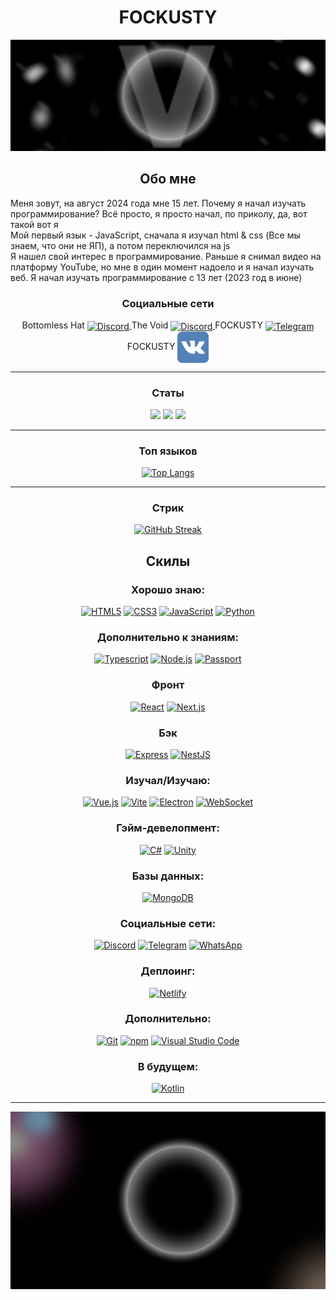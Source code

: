 <h1 align="center">FOCKUSTY</h1>

<div align="center">

![banner](./assets/img/TheVoid.Banner.png)

</div>

<h2 align="center">Обо мне</h2>
<p text-align="center">
    <span>
        Меня зовут, на август 2024 года мне 15 лет. Почему я начал изучать программирование? Всё просто, я просто начал, по приколу, да, вот такой вот я
    </span>
    <br />
    <span>
        Мой первый язык - JavaScript, сначала я изучал html & css (Все мы знаем, что они не ЯП), а потом переключился на js
    </span>
    <br />
    <span>
        Я нашел свой интерес в программирование. Раньше я снимал видео на платформу YouTube, но мне в один момент надоело и я начал изучать веб. Я начал изучать программирование с 13 лет (2023 год в июне) 
    </span>
</p>

<h3 align="center">Социальные сети</h3>
<div align="center" direction="collumn">
    Bottomless Hat
    <a align="center" href="https://discord.gg/pw8HgBs2yE" title="Discord-BottomlessHat">
        <img align="center" src="https://github.com/get-icon/geticon/raw/master/icons/discord.svg" alt="Discord" width="50px" height="50px">
    </a>
    The Void
    <a align="center" href="https://discord.gg/5MJrRjzPec" title="Discord-TheVoid">
        <img align="center" src="https://github.com/get-icon/geticon/raw/master/icons/discord.svg" alt="Discord" width="50px" height="50px">
    </a>
    FOCKUSTY
    <a align="center" href="https://t.me/BottomlessHat" title="Telegram">
        <img align="center" src="https://github.com/get-icon/geticon/raw/master/icons/telegram.svg" alt="Telegram" width="50px" height="50px">
    </a>
    FOCKUSTY
    <a align="center" href="https://vk.com/fockusty" title="VK">
        <img align="center" src="./assets/img/vk.svg" alt="Telegram" width="50px" height="50px">
    </a>
</div>

<hr>

<h3 align=" center">Статы</h3>

<div align="center">

![](http://github-profile-summary-cards.vercel.app/api/cards/profile-details?username=FOCKUSTY&theme=dark)
![](http://github-profile-summary-cards.vercel.app/api/cards/repos-per-language?username=FOCKUSTY&theme=dark)
![](http://github-profile-summary-cards.vercel.app/api/cards/stats?username=FOCKUSTY&theme=dark)

</div>

<hr>

<h3 align="center">Топ языков</h3>
<div align="center">

[![Top Langs](https://github-readme-stats.vercel.app/api/top-langs/?username=FOCKUSTY&layout=compact&theme=dark)](https://github.com/anuraghazra/github-readme-stats)

</div>
<hr>

<h3 align="center">Стрик</h3>
<div align="center">

[![GitHub Streak](https://github-readme-streak-stats.herokuapp.com?user=FOCKUSTY&theme=dark&hide_border=true&border_radius=20&locale=ru&date_format=M%20j%5B%2C%20Y%5D&card_width=600&card_height=200)](https://git.io/streak-stats)

</div>
<h2 align="center">Скилы</h2>

<h3 align="center">Хорошо знаю:</h3>
<div align="center">
    <a href="https://www.w3.org/TR/html5/" title="HTML5"><img src="https://github.com/get-icon/geticon/raw/master/icons/html-5.svg" alt="HTML5" width="50px" height="50px"></a>
    <a href="https://www.w3.org/TR/CSS/" title="CSS3"><img src="https://github.com/get-icon/geticon/raw/master/icons/css-3.svg" alt="CSS3" width="50px" height="50px"></a>
    <a href="https://developer.mozilla.org/en-US/docs/Web/JavaScript" title="JavaScript"><img src="https://github.com/get-icon/geticon/raw/master/icons/javascript.svg" alt="JavaScript" width="50px" height="50px"></a>
    <a href="https://www.python.org/" title="Python"><img src="https://github.com/get-icon/geticon/raw/master/icons/python.svg" alt="Python" width="50px" height="50px"></a>
</div>

<h3 align="center">Дополнительно к знаниям:</h3>
<div align="center">
    <a href="https://www.typescriptlang.org/" title="Typescript"><img src="https://github.com/get-icon/geticon/raw/master/icons/typescript-icon.svg" alt="Typescript" width="50px" height="50px"></a>
    <a href="https://nodejs.org/" title="Node.js"><img src="https://github.com/get-icon/geticon/raw/master/icons/nodejs-icon.svg" alt="Node.js" width="50px" height="50px"></a>
    <a href="https://passportjs.org/" title="Passport"><img src="https://github.com/get-icon/geticon/raw/master/icons/passport.svg" alt="Passport" width="50px" height="50px"></a>
</div>

<h3 align="center">Фронт</h3>
<div align="center">
    <a href="https://reactjs.org/" title="React"><img src="https://github.com/get-icon/geticon/raw/master/icons/react.svg" alt="React" width="50px" height="50px"></a>
    <a href="https://nextjs.org/" title="Next.js"><img src="https://github.com/get-icon/geticon/raw/master/icons/nextjs-icon.svg" alt="Next.js" width="50px" height="50px"></a>
</div>

<h3 align="center">Бэк</h3>
<div align="center">
    <a href="https://expressjs.com/" title="Express"><img src="https://github.com/get-icon/geticon/raw/master/icons/express.svg" alt="Express" width="50px" height="50px"></a>
    <a href="https://nestjs.com/" title="NestJS"><img src="https://github.com/get-icon/geticon/raw/master/icons/nestjs.svg" alt="NestJS" width="50px" height="50px"></a>
</div>

<h3 align="center">Изучал/Изучаю:</h3>
<div align="center">
    <a href="https://vuejs.org/" title="Vue.js"><img src="https://github.com/get-icon/geticon/raw/master/icons/vue.svg" alt="Vue.js" width="50px" height="50px"></a>
    <a href="https://vitejs.dev/" title="Vite"><img src="https://github.com/get-icon/geticon/raw/master/icons/vite.svg" alt="Vite" width="50px" height="50px"></a>
    <a href="https://www.electronjs.org/" title="Electron"><img src="https://github.com/get-icon/geticon/raw/master/icons/electron.svg" alt="Electron" width="50px" height="50px"></a>
    <a href="https://www.w3.org/TR/websockets/" title="WebSocket"><img src="https://github.com/get-icon/geticon/raw/master/icons/websocket.svg" alt="WebSocket" width="50px" height="50px"></a>
</div>

<h3 align="center">Гэйм-девелопмент:</h3>
<div align="center">
    <a href="https://csharp.net/" title="C#"><img src="https://github.com/get-icon/geticon/raw/master/icons/c-sharp.svg" alt="C#" width="50px" height="50px"></a>
    <a href="https://unity3d.com/" title="Unity"><img src="https://github.com/get-icon/geticon/raw/master/icons/unity.svg" alt="Unity" width="50px" height="50px"></a>
</div>

<h3 align="center">Базы данных:</h3>
<div align="center">
    <a href="https://www.mongodb.org/" title="MongoDB"><img src="https://github.com/get-icon/geticon/raw/master/icons/mongodb-icon.svg" alt="MongoDB" width="50px" height="50px"></a>
</div>

<h3 align="center">Социальные сети:</h3>
<div align="center">
    <a href="https://discordapp.com/" title="Discord"><img src="https://github.com/get-icon/geticon/raw/master/icons/discord.svg" alt="Discord" width="50px" height="50px"></a>
    <a href="https://telegram.org/" title="Telegram"><img src="https://github.com/get-icon/geticon/raw/master/icons/telegram.svg" alt="Telegram" width="50px" height="50px"></a>
    <a href="https://www.whatsapp.com/" title="WhatsApp"><img src="https://github.com/get-icon/geticon/raw/master/icons/whatsapp.svg" alt="WhatsApp" width="50px" height="50px"></a>
</div>

<h3 align="center">Деплоинг:</h3>
<div align="center">
    <a href="https://www.netlify.com/" title="Netlify"><img src="https://github.com/get-icon/geticon/raw/master/icons/netlify.svg" alt="Netlify" width="50px" height="50px"></a>
</div>

<h3 align="center">Дополнительно:</h3>
<div align="center">
    <a href="https://git-scm.com/" title="Git"><img src="https://github.com/get-icon/geticon/raw/master/icons/git-icon.svg" alt="Git" width="50px" height="50px"></a>
    <a href="https://www.npmjs.com/" title="npm"><img src="https://github.com/get-icon/geticon/raw/master/icons/npm.svg" alt="npm" width="50px" height="50px"></a>
    <a href="https://code.visualstudio.com/" title="Visual Studio Code"><img src="https://github.com/get-icon/geticon/raw/master/icons/visual-studio-code.svg" alt="Visual Studio Code" width="50px" height="50px"></a>
</div>

<h3 align="center">В будущем:</h3>
<div align="center">
    <a href="https://kotlinlang.org/" title="Kotlin"><img src="https://github.com/get-icon/geticon/raw/master/icons/kotlin.svg" alt="Kotlin" width="50px" height="50px"></a>
</div>

<hr>

<div align="center">

![banner](./assets/img/TheVoid.TALL.jpg.png)

</div>
